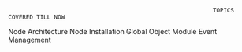                                                               TOPICS COVERED TILL NOW
Node Architecture
Node Installation
Global Object
Module
Event Management
